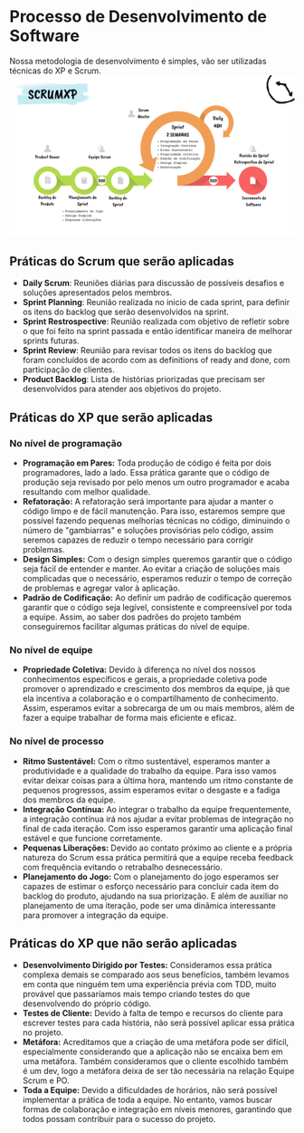 # Processo de Desenvolvimento de Software
Nossa metodologia de desenvolvimento é simples, vão ser utilizadas técnicas do XP e Scrum.
![1](docs/../../img/ScrumXP.png)

## Práticas do Scrum que serão aplicadas
- **Daily Scrum**: Reuniões diárias para discussão de possíveis desafios e soluções apresentados pelos membros.
- **Sprint Planning**: Reunião realizada no inicio de cada sprint, para definir os itens do backlog que serão desenvolvidos na sprint.
- **Sprint Restrospective**: Reunião realizada com objetivo de refletir sobre o que foi feito na sprint passada e então  identificar maneira de melhorar sprints futuras.
- **Sprint Review**: Reunião para revisar todos os itens do backlog que foram concluídos de acordo com as definitions of ready and done, com participação de clientes.
- **Product Backlog**:  Lista de histórias priorizadas que precisam ser desenvolvidos para atender aos objetivos do projeto.

## Práticas do XP que serão aplicadas

### No nível de programação
- **Programação em Pares:** Toda produção de código é feita por dois programadores, lado a lado. Essa prática garante que o código de produção seja revisado por pelo menos um outro programador e acaba resultando com melhor qualidade.
- **Refatoração:** A refatoração será importante para ajudar a manter o código limpo e de fácil manutenção. Para isso, estaremos sempre que possível fazendo pequenas melhorias técnicas no código, diminuindo o número de "gambiarras" e soluções provisórias pelo código, assim seremos capazes de reduzir o tempo necessário para corrigir problemas.
- **Design Simples:** Com o design simples queremos garantir que o código seja fácil de entender e manter. Ao evitar a criação de soluções mais complicadas que o necessário, esperamos reduzir o tempo de correção de problemas e agregar valor à aplicação.
- **Padrão de Codificação:** Ao definir um padrão de codificação queremos garantir que o código seja legível, consistente e compreensível por toda a equipe. Assim, ao saber dos padrões do projeto também conseguiremos facilitar algumas práticas do nível de equipe.

### No nível de equipe
- **Propriedade Coletiva:** Devido à diferença no nível dos nossos conhecimentos específicos e gerais, a propriedade coletiva pode promover o aprendizado e crescimento dos membros da equipe, já que ela incentiva a colaboração e o compartilhamento de conhecimento. Assim, esperamos evitar a sobrecarga de um ou mais membros, além de fazer a equipe trabalhar de forma mais eficiente e eficaz.

### No nível de processo
- **Ritmo Sustentável:** Com o ritmo sustentável, esperamos manter a produtividade e a qualidade do trabalho da equipe. Para isso vamos evitar deixar coisas para a última hora, mantendo um ritmo constante de pequenos progressos, assim esperamos evitar o desgaste e a fadiga dos membros da equipe.
- **Integração Contínua:** Ao integrar o trabalho da equipe frequentemente, a integração contínua irá nos ajudar a evitar problemas de integração no final de cada iteração. Com isso esperamos garantir uma aplicação final estável e que funcione corretamente.
- **Pequenas Liberações:** Devido ao contato próximo ao cliente e a própria natureza do Scrum essa prática permitirá que a equipe receba feedback com frequência evitando o retrabalho desnecessário.
- **Planejamento do Jogo:** Com o planejamento do jogo esperamos ser capazes de estimar o esforço necessário para concluir cada item do backlog do produto, ajudando na sua priorização. E além de auxiliar no planejamento de uma iteração, pode ser uma dinâmica interessante para promover a integração da equipe.


## Práticas do XP que não serão aplicadas

- **Desenvolvimento Dirigido por Testes:** Consideramos essa prática complexa demais se comparado aos seus benefícios, também levamos em conta que ninguém tem uma experiência prévia com TDD, muito provável que passaríamos mais tempo criando testes do que desenvolvendo do próprio código.
- **Testes de Cliente:** Devido à falta de tempo e recursos do cliente para escrever testes para cada história, não será possível aplicar essa prática no projeto.
- **Metáfora:** Acreditamos que a criação de uma metáfora pode ser difícil, especialmente considerando que a aplicação não se encaixa bem em uma metáfora. Também consideramos que o cliente escolhido também é um dev, logo a metáfora deixa de ser tão necessária na relação Equipe Scrum e PO.
- **Toda a Equipe:** Devido a dificuldades de horários, não será possível implementar a prática de toda a equipe. No entanto, vamos buscar formas de colaboração e integração em níveis menores, garantindo que todos possam contribuir para o sucesso do projeto.
